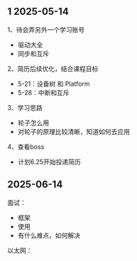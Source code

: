 
## 1 2025-05-14

1、待会弄另外一个学习账号
- 驱动大全
- 同步和互斥

2、简历后续优化，结合课程目标
- 5-21：设备树 和 Platform
- 5-28：中断和互斥

3、学习思路
- 轮子怎么用
- 对轮子的原理比较清晰，知道如何去应用

4、查看boss
- 计划6.25开始投递简历

## 2025-06-14

面试：
- 框架
- 使用
- 有什么难点，如何解决

以太网：
